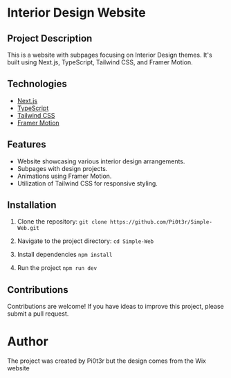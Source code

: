 # Interior Design Website

## Project Description

This is a website with subpages focusing on Interior Design themes. It's built using Next.js, TypeScript, Tailwind CSS, and Framer Motion.

## Technologies

- [Next.js](https://nextjs.org/)
- [TypeScript](https://www.typescriptlang.org/)
- [Tailwind CSS](https://tailwindcss.com/)
- [Framer Motion](https://www.framer.com/motion/)

## Features

- Website showcasing various interior design arrangements.
- Subpages with design projects.
- Animations using Framer Motion.
- Utilization of Tailwind CSS for responsive styling.

## Installation

1. Clone the repository:
```git clone https://github.com/Pi0t3r/Simple-Web.git```

2. Navigate to the project directory:
```cd Simple-Web```

3. Install dependencies
 ```npm install``` 
4. Run the project
```npm run dev```

## Contributions

Contributions are welcome! If you have ideas to improve this project, please submit a pull request.

# Author
The project was created by Pi0t3r but the design comes from the Wix website
